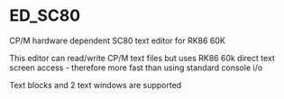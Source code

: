 # ED_SC80
CP/M hardware dependent SC80 text editor for RK86 60K

This editor can read/write CP/M text files but uses RK86 60k direct text screen access - therefore more fast than using standard console i/o

Text blocks and 2 text windows are supported
